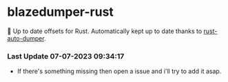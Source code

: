 # blazedumper-rust

🚀 Up to date offsets for Rust. Automatically kept up to date thanks to [rust-auto-dumper](https://github.com/Akandesh/rust-auto-dumper).


### Last Update 07-07-2023 09:34:17
- If there's something missing then open a issue and i'll try to add it asap.
